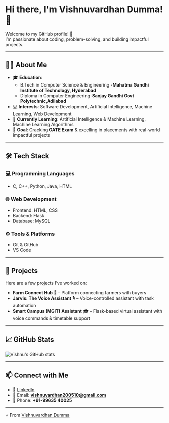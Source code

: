 # Hi there, I'm Vishnuvardhan Dumma! 👋  

Welcome to my GitHub profile! 🚀  
I’m passionate about coding, problem-solving, and building impactful projects.  

---

## 👨‍🎓 About Me  
- 🎓 **Education**:  
  - B.Tech in Computer Science & Engineering -**Mahatma Gandhi Institute of Technology, Hyderabad**  
  - Diploma in Computer Engineering-**Sanjay Gandhi Govt Polytechnic,Adilabad** 
- 💻 **Interests**: Software Development, Artificial Intelligence, Machine Learning, Web Development  
- 🌱 **Currently Learning**: Artificial Intelligence & Machine Learning, Machine Learning Algorithms  
- 🎯 **Goal**: Cracking **GATE Exam** & excelling in placements with real-world impactful projects  

---

## 🛠️ Tech Stack  

### 💻 Programming Languages  
- C, C++, Python, Java, HTML  

### 🌐 Web Development  
- Frontend: HTML, CSS  
- Backend: Flask  
- Database: MySQL  

### ⚙️ Tools & Platforms  
- Git & GitHub  
- VS Code

---

## 🚀 Projects  
Here are a few projects I’ve worked on:  
- **Farm Connect Hub** 🌱 – Platform connecting farmers with buyers  
- **Jarvis: The Voice Assistant** 🎙️ – Voice-controlled assistant with task automation  
- **Smart Campus (MGIT) Assistant** 🎓 – Flask-based virtual assistant with voice commands & timetable support  
---

## 📈 GitHub Stats  
![Vishnu's GitHub stats](https://github-readme-stats.vercel.app/api?username=vishnuvardhandumma&show_icons=true&theme=tokyonight)  
<!--
![Top Langs](https://github-readme-stats.vercel.app/api/top-langs/?username=vishnuvardhandumma&layout=compact&theme=tokyonight)  
-->
---

## 📫 Connect with Me  
- 💼 [LinkedIn](https://www.linkedin.com/in/vishnu-vardhan-dumma-387ba9263)  
- 📧 Email: **vishnuvardhan200510@gmail.com**  
- 📱 Phone: **+91-99635 40025**  


---

⭐️ From [Vishnuvardhan Dumma](https://github.com/vishnuvardhandumma)  
